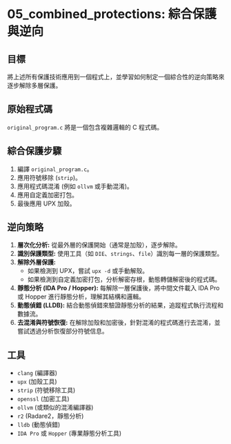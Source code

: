 # 05_combined_protections: 綜合保護與逆向

## 目標
將上述所有保護技術應用到一個程式上，並學習如何制定一個綜合性的逆向策略來逐步解除多層保護。

## 原始程式碼
`original_program.c` 將是一個包含複雜邏輯的 C 程式碼。

## 綜合保護步驟
1. 編譯 `original_program.c`。
2. 應用符號移除 (`strip`)。
3. 應用程式碼混淆 (例如 `ollvm` 或手動混淆)。
4. 應用自定義加密打包。
5. 最後應用 UPX 加殼。

## 逆向策略
1. **層次化分析:** 從最外層的保護開始（通常是加殼），逐步解除。
2. **識別保護類型:** 使用工具（如 `DIE`、`strings`、`file`）識別每一層的保護類型。
3. **解除外層保護:**
    *   如果檢測到 UPX，嘗試 `upx -d` 或手動解殼。
    *   如果檢測到自定義加密打包，分析解密存根，動態轉儲解密後的程式碼。
4. **靜態分析 (IDA Pro / Hopper):** 每解除一層保護後，將中間文件載入 IDA Pro 或 Hopper 進行靜態分析，理解其結構和邏輯。
5. **動態偵錯 (LLDB):** 結合動態偵錯來驗證靜態分析的結果，追蹤程式執行流程和數據流。
6. **去混淆與符號恢復:** 在解除加殼和加密後，針對混淆的程式碼進行去混淆，並嘗試透過分析恢復部分符號信息。

## 工具
*   `clang` (編譯器)
*   `upx` (加殼工具)
*   `strip` (符號移除工具)
*   `openssl` (加密工具)
*   `ollvm` (或類似的混淆編譯器)
*   `r2` (Radare2，靜態分析)
*   `lldb` (動態偵錯)
*   `IDA Pro` 或 `Hopper` (專業靜態分析工具)
